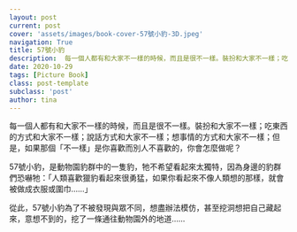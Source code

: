 ```yaml
---
layout: post
current: post
cover: 'assets/images/book-cover-57號小豹-3D.jpeg'
navigation: True
title: 57號小豹
description:  每一個人都有和大家不一樣的時候，而且是很不一樣。裝扮和大家不一樣；吃東西的方式和大家不一樣；說話方式和大家不一樣；想事情的方式和大家不一樣；但是，如果那個「不一樣」是你喜歡而別人不喜歡的，你會怎麼做呢？
date: 2020-10-29
tags: [Picture Book]
class: post-template
subclass: 'post'
author: tina
---
```


每一個人都有和大家不一樣的時候，而且是很不一樣。裝扮和大家不一樣；吃東西的方式和大家不一樣；說話方式和大家不一樣；想事情的方式和大家不一樣；但是，如果那個「不一樣」是你喜歡而別人不喜歡的，你會怎麼做呢？

57號小豹，是動物園豹群中的一隻豹，牠不希望看起來太獨特，因為身邊的豹群們恐嚇牠：「人類喜歡獵豹看起來很勇猛，如果你看起來不像人類想的那樣，就會被做成衣服或圍巾……」

從此，57號小豹為了不被發現與眾不同，想盡辦法模仿，甚至挖洞想把自己藏起來，意想不到的，挖了一條通往動物園外的地道……